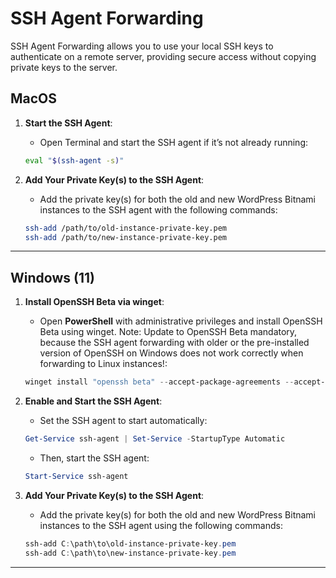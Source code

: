 # SSH Agent Forwarding

SSH Agent Forwarding allows you to use your local SSH keys to authenticate on a remote server, providing secure access without copying private keys to the server.

## MacOS

1. **Start the SSH Agent**:

   - Open Terminal and start the SSH agent if it’s not already running:

   ```bash
   eval "$(ssh-agent -s)"
   ```

2. **Add Your Private Key(s) to the SSH Agent**:
   - Add the private key(s) for both the old and new WordPress Bitnami instances to the SSH agent with the following commands:
   ```bash
   ssh-add /path/to/old-instance-private-key.pem
   ssh-add /path/to/new-instance-private-key.pem
   ```

---

## Windows (11)

1. **Install OpenSSH Beta via winget**:

   - Open **PowerShell** with administrative privileges and install OpenSSH Beta using winget. Note: Update to OpenSSH Beta mandatory, because the SSH agent forwarding with older or the pre-installed version of OpenSSH on Windows does not work correctly when forwarding to Linux instances!:

   ```powershell
   winget install "openssh beta" --accept-package-agreements --accept-source-agreements
   ```

2. **Enable and Start the SSH Agent**:

   - Set the SSH agent to start automatically:

   ```powershell
   Get-Service ssh-agent | Set-Service -StartupType Automatic
   ```

   - Then, start the SSH agent:

   ```powershell
   Start-Service ssh-agent
   ```

3. **Add Your Private Key(s) to the SSH Agent**:
   - Add the private key(s) for both the old and new WordPress Bitnami instances to the SSH agent using the following commands:
   ```powershell
   ssh-add C:\path\to\old-instance-private-key.pem
   ssh-add C:\path\to\new-instance-private-key.pem
   ```

---
